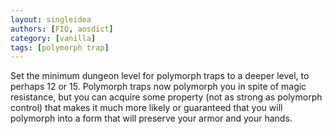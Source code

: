 ```yaml
---
layout: singleidea
authors: [FIQ, aosdict]
category: [vanilla]
tags: [polymorph trap]
---
```

Set the minimum dungeon level for polymorph traps to a deeper level, to perhaps 12 or 15. Polymorph traps now polymorph you in spite of magic resistance, but you can acquire some property (not as strong as polymorph control) that makes it much more likely or guaranteed that you will polymorph into a form that will preserve your armor and your hands.

